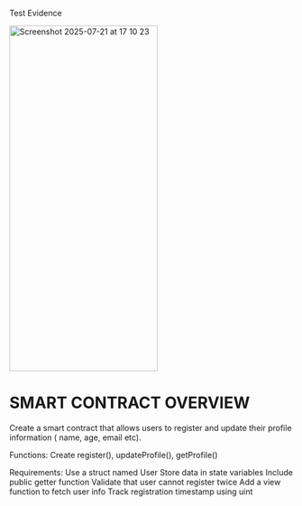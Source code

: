 Test Evidence

<img width="263" height="613" alt="Screenshot 2025-07-21 at 17 10 23" src="https://github.com/user-attachments/assets/07c23489-2850-4420-ab59-792249a80050" />


# SMART CONTRACT OVERVIEW

Create a smart contract that allows users to register and update their profile information ( name, age, email etc).

Functions: Create register(), updateProfile(), getProfile()

Requirements:
Use a struct named User
Store data in state variables
Include public getter function
Validate that user cannot register twice
Add a view function to fetch user info
Track registration timestamp using uint
